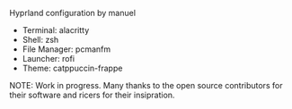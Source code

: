 Hyprland configuration by manuel

- Terminal: alacritty
- Shell: zsh
- File Manager: pcmanfm
- Launcher: rofi
- Theme: catppuccin-frappe


NOTE: Work in progress. 
Many thanks to the open source contributors for their software and ricers for their insipration.
